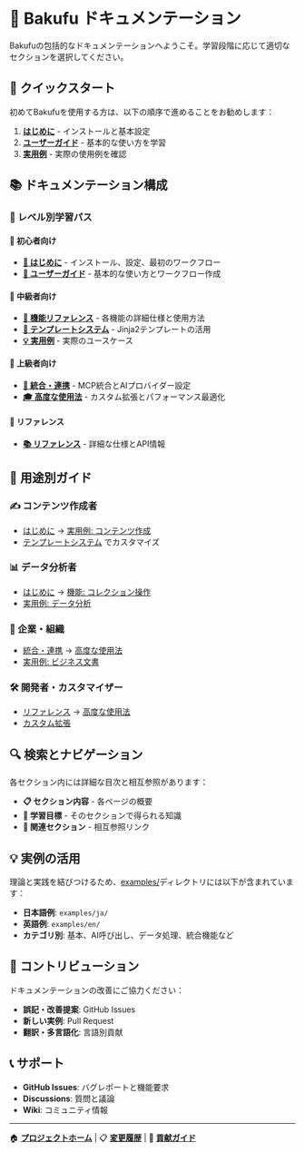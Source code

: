 # 📖 Bakufu ドキュメンテーション

Bakufuの包括的なドキュメンテーションへようこそ。学習段階に応じて適切なセクションを選択してください。

## 🚀 クイックスタート

初めてBakufuを使用する方は、以下の順序で進めることをお勧めします：

1. **[はじめに](01-getting-started/README.md)** - インストールと基本設定
2. **[ユーザーガイド](02-user-guide/README.md)** - 基本的な使い方を学習
3. **[実用例](06-examples/README.md)** - 実際の使用例を確認

## 📚 ドキュメンテーション構成

### 🎯 レベル別学習パス

#### 🌱 初心者向け
- **[🚀 はじめに](01-getting-started/README.md)** - インストール、設定、最初のワークフロー
- **[📖 ユーザーガイド](02-user-guide/README.md)** - 基本的な使い方とワークフロー作成

#### 🌿 中級者向け
- **[🎯 機能リファレンス](03-features/README.md)** - 各機能の詳細仕様と使用方法
- **[📝 テンプレートシステム](04-templates/README.md)** - Jinja2テンプレートの活用
- **[💡 実用例](06-examples/README.md)** - 実際のユースケース

#### 🌳 上級者向け
- **[🔗 統合・連携](05-integrations/README.md)** - MCP統合とAIプロバイダー設定
- **[🎓 高度な使用法](09-advanced/README.md)** - カスタム拡張とパフォーマンス最適化

#### 🔧 リファレンス
- **[📚 リファレンス](07-reference/README.md)** - 詳細な仕様とAPI情報

## 🎯 用途別ガイド

### ✍️ コンテンツ作成者
- [はじめに](01-getting-started/README.md) → [実用例: コンテンツ作成](06-examples/content-creation.md)
- [テンプレートシステム](04-templates/README.md) でカスタマイズ

### 📊 データ分析者
- [はじめに](01-getting-started/README.md) → [機能: コレクション操作](03-features/collection-operations.md)
- [実用例: データ分析](06-examples/data-analysis.md)

### 🏢 企業・組織
- [統合・連携](05-integrations/README.md) → [高度な使用法](09-advanced/README.md)
- [実用例: ビジネス文書](06-examples/business-documents.md)

### 🛠️ 開発者・カスタマイザー
- [リファレンス](07-reference/README.md) → [高度な使用法](09-advanced/README.md)
- [カスタム拡張](09-advanced/custom-extensions.md)

## 🔍 検索とナビゲーション

各セクション内には詳細な目次と相互参照があります：

- **📋 セクション内容** - 各ページの概要
- **🎯 学習目標** - そのセクションで得られる知識
- **🔗 関連セクション** - 相互参照リンク

## 💡 実例の活用

理論と実践を結びつけるため、[examples/](../examples/)ディレクトリには以下が含まれています：

- **日本語例**: `examples/ja/`
- **英語例**: `examples/en/`
- **カテゴリ別**: 基本、AI呼び出し、データ処理、統合機能など

## 🤝 コントリビューション

ドキュメンテーションの改善にご協力ください：

- **誤記・改善提案**: GitHub Issues
- **新しい実例**: Pull Request
- **翻訳・多言語化**: 言語別貢献

## 📞 サポート

- **GitHub Issues**: バグレポートと機能要求
- **Discussions**: 質問と議論
- **Wiki**: コミュニティ情報

---

🏠 **[プロジェクトホーム](../README.md)** | 📋 **[変更履歴](../CHANGELOG.md)** | 🤝 **[貢献ガイド](../CONTRIBUTING.md)**